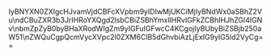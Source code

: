 IyBNYXN0ZXIgcHJvamVjdCBFcXVpbm9yIDIwMjUKCiMjIyBNdWx0aSBhZ2Vu\ndCBuZXR3b3JrIHRoYXQgd2lsbCBiZSBhYmxlIHRvIGFkZCBhIHJhZGl4IGNv\nbmZpZyB0byBHaXRodWIgZm9yIGFuIGFwcC4KCgojIyBUbyBiZSBjb250aW51\nZWQuCgpQcmVycXVpc2l0ZXM6ClB5dGhvbiAzLjExIG9yIG5ld2VyCg==